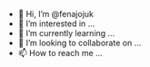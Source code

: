 - 👋 Hi, I’m @fenajojuk
- 👀 I’m interested in ...
- 🌱 I’m currently learning ...
- 💞️ I’m looking to collaborate on ...
- 📫 How to reach me ...

<!---
fenajojuk/fenajojuk is a ✨ special ✨ repository because its `README.md` (this file) appears on your GitHub profile.
You can click the Preview link to take a look at your changes.
--->
